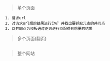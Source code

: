 > 单个页面
 
```
1. 请求url
2. 对请求url后的结果进行分析 并找出要抓取元素的共同点
3. 以共同点为模板通过正则进行匹配得到想要的结果
```
> 多个页面(翻页)

```

```

> 整个网站

```

```
 
